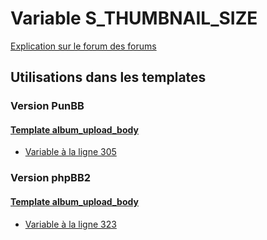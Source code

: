 # Variable S_THUMBNAIL_SIZE
[Explication sur le forum des forums](http://forum.forumactif.com/t294113-listing-des-variables#S_THUMBNAIL_SIZE)

## Utilisations dans les templates

### Version PunBB

#### [Template album_upload_body](punbb/album_upload_body.md)
* [Variable à la ligne 305](../punbb/album_upload_body.tpl#L305)

### Version phpBB2

#### [Template album_upload_body](subsilver/album_upload_body.md)
* [Variable à la ligne 323](../subsilver/album_upload_body.tpl#L323)